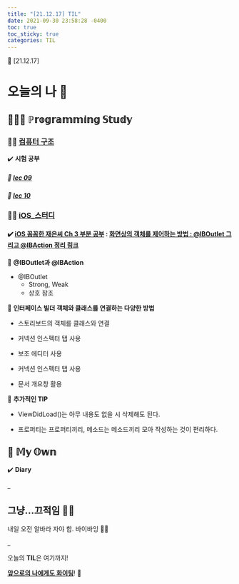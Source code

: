 ```yaml
---
title: "[21.12.17] TIL"
date: 2021-09-30 23:58:28 -0400
toc: true
toc_sticky: true
categories: TIL
---
```


📝 [21.12.17]

# 오늘의 나 💭

## 👩🏻‍💻 ℙ𝕣𝕠𝕘𝕣𝕒𝕞𝕞𝕚𝕟𝕘 𝕊𝕥𝕦𝕕𝕪

### ☝🏻 <u>컴퓨터 구조</u>

✔️ **시험 공부**

##### 📑 **<u>lec 09</u>** 

##### 📑 **<u>lec 10</u>**


### ☝🏻 <u>iOS_스터디</u>

#### ✔️ **<u>iOS 꼼꼼한 재은씨 Ch 3 부분 공부</u> : [화면상의 객체를 제어하는 방법 : @IBOutlet 그리고 @IBAction 정리 링크](https://swiftie1230.github.io/ios_study/KomJae_3/)**     

📌 **@IBOutlet과 @IBAction**  

- @IBOutlet
	- Strong, Weak
	- 상호 참조 

📌 **인터페이스 빌더 객체와 클래스를 연결하는 다양한 방법**    

- 스토리보드의 객체를 클래스와 연결

- 커넥션 인스펙터 탭 사용

- 보조 에디터 사용

- 커넥션 인스펙터 탭 사용

- 문서 개요창 활용

📌 **추가적인 TIP**  

- ViewDidLoad()는 아무 내용도 없을 시 삭제해도 된다.

- 프로퍼티는 프로퍼티끼리, 메소드는 메소드끼리 모아 작성하는 것이 편리하다.


## 🌝 𝕄𝕪 𝕆𝕨𝕟           

✔️ **Diary**      

_
  
## 그냥...끄적임 ✍🏻

내일 오전 알바라 자야 함. 바이바잉 😶‍🌫️     


_



<div class="notice--primary" markdown="1">
오늘의 <strong>TIL</strong>은 여기까지!     
      
<strong><u>앞으로의 나에게도 화이팅</u></strong>! 🌸 
</div>

